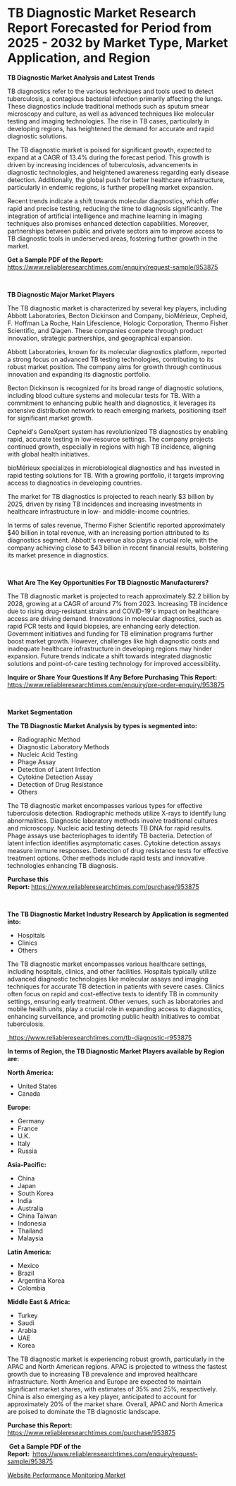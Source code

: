 <p><h1>TB Diagnostic Market Research Report Forecasted for Period from 2025 -  2032 by Market Type, Market Application, and Region</h1></p><p><strong>TB Diagnostic Market Analysis and Latest Trends</strong></p>
<p><p>TB diagnostics refer to the various techniques and tools used to detect tuberculosis, a contagious bacterial infection primarily affecting the lungs. These diagnostics include traditional methods such as sputum smear microscopy and culture, as well as advanced techniques like molecular testing and imaging technologies. The rise in TB cases, particularly in developing regions, has heightened the demand for accurate and rapid diagnostic solutions.</p><p>The TB diagnostic market is poised for significant growth, expected to expand at a CAGR of 13.4% during the forecast period. This growth is driven by increasing incidences of tuberculosis, advancements in diagnostic technologies, and heightened awareness regarding early disease detection. Additionally, the global push for better healthcare infrastructure, particularly in endemic regions, is further propelling market expansion. </p><p>Recent trends indicate a shift towards molecular diagnostics, which offer rapid and precise testing, reducing the time to diagnosis significantly. The integration of artificial intelligence and machine learning in imaging techniques also promises enhanced detection capabilities. Moreover, partnerships between public and private sectors aim to improve access to TB diagnostic tools in underserved areas, fostering further growth in the market.</p></p>
<p><strong>Get a Sample PDF of the Report:&nbsp;</strong> <a href="https://www.reliableresearchtimes.com/enquiry/request-sample/953875?utm_campaign=3227&utm_medium=2&utm_source=Github&utm_content=ia&utm_term=07032025&utm_id=tb-diagnostic">https://www.reliableresearchtimes.com/enquiry/request-sample/953875</a></p>
<p>&nbsp;</p>
<p><strong>TB Diagnostic Major Market Players</strong></p>
<p><p>The TB diagnostic market is characterized by several key players, including Abbott Laboratories, Becton Dickinson and Company, bioMérieux, Cepheid, F. Hoffman La Roche, Hain Lifescience, Hologic Corporation, Thermo Fisher Scientific, and Qiagen. These companies compete through product innovation, strategic partnerships, and geographical expansion.</p><p>Abbott Laboratories, known for its molecular diagnostics platform, reported a strong focus on advanced TB testing technologies, contributing to its robust market position. The company aims for growth through continuous innovation and expanding its diagnostic portfolio. </p><p>Becton Dickinson is recognized for its broad range of diagnostic solutions, including blood culture systems and molecular tests for TB. With a commitment to enhancing public health and diagnostics, it leverages its extensive distribution network to reach emerging markets, positioning itself for significant market growth.</p><p>Cepheid's GeneXpert system has revolutionized TB diagnostics by enabling rapid, accurate testing in low-resource settings. The company projects continued growth, especially in regions with high TB incidence, aligning with global health initiatives.</p><p>bioMérieux specializes in microbiological diagnostics and has invested in rapid testing solutions for TB. With a growing portfolio, it targets improving access to diagnostics in developing countries. </p><p>The market for TB diagnostics is projected to reach nearly $3 billion by 2025, driven by rising TB incidences and increasing investments in healthcare infrastructure in low- and middle-income countries. </p><p>In terms of sales revenue, Thermo Fisher Scientific reported approximately $40 billion in total revenue, with an increasing portion attributed to its diagnostics segment. Abbott's revenue also plays a crucial role, with the company achieving close to $43 billion in recent financial results, bolstering its market presence in diagnostics.</p></p>
<p>&nbsp;</p>
<p><strong>What Are The Key Opportunities For TB Diagnostic Manufacturers?</strong></p>
<p><p>The TB diagnostic market is projected to reach approximately $2.2 billion by 2028, growing at a CAGR of around 7% from 2023. Increasing TB incidence due to rising drug-resistant strains and COVID-19's impact on healthcare access are driving demand. Innovations in molecular diagnostics, such as rapid PCR tests and liquid biopsies, are enhancing early detection. Government initiatives and funding for TB elimination programs further boost market growth. However, challenges like high diagnostic costs and inadequate healthcare infrastructure in developing regions may hinder expansion. Future trends indicate a shift towards integrated diagnostic solutions and point-of-care testing technology for improved accessibility.</p></p>
<p><strong>Inquire or Share Your Questions If Any Before Purchasing This Report:</strong> <a href="https://www.reliableresearchtimes.com/enquiry/pre-order-enquiry/953875?utm_campaign=3227&utm_medium=2&utm_source=Github&utm_content=ia&utm_term=07032025&utm_id=tb-diagnostic">https://www.reliableresearchtimes.com/enquiry/pre-order-enquiry/953875</a></p>
<p>&nbsp;</p>
<p><strong>Market Segmentation</strong></p>
<p><strong>The TB Diagnostic Market Analysis by types is segmented into:</strong></p>
<p><ul><li>Radiographic Method</li><li>Diagnostic Laboratory Methods</li><li>Nucleic Acid Testing</li><li>Phage Assay</li><li>Detection of Latent Infection</li><li>Cytokine Detection Assay</li><li>Detection of Drug Resistance</li><li>Others</li></ul></p>
<p><p>The TB diagnostic market encompasses various types for effective tuberculosis detection. Radiographic methods utilize X-rays to identify lung abnormalities. Diagnostic laboratory methods involve traditional cultures and microscopy. Nucleic acid testing detects TB DNA for rapid results. Phage assays use bacteriophages to identify TB bacteria. Detection of latent infection identifies asymptomatic cases. Cytokine detection assays measure immune responses. Detection of drug resistance tests for effective treatment options. Other methods include rapid tests and innovative technologies enhancing TB diagnosis.</p></p>
<p><strong>Purchase this Report:&nbsp;</strong><a href="https://www.reliableresearchtimes.com/purchase/953875?utm_campaign=3227&utm_medium=2&utm_source=Github&utm_content=ia&utm_term=07032025&utm_id=tb-diagnostic">https://www.reliableresearchtimes.com/purchase/953875</a></p>
<p>&nbsp;</p>
<p><strong>The TB Diagnostic Market Industry Research by Application is segmented into:</strong></p>
<p><ul><li>Hospitals</li><li>Clinics</li><li>Others</li></ul></p>
<p><p>The TB diagnostic market encompasses various healthcare settings, including hospitals, clinics, and other facilities. Hospitals typically utilize advanced diagnostic technologies like molecular assays and imaging techniques for accurate TB detection in patients with severe cases. Clinics often focus on rapid and cost-effective tests to identify TB in community settings, ensuring early treatment. Other venues, such as laboratories and mobile health units, play a crucial role in expanding access to diagnostics, enhancing surveillance, and promoting public health initiatives to combat tuberculosis.</p></p>
<p><a href="https://www.reliableresearchtimes.com/tb-diagnostic-r953875?utm_campaign=3227&utm_medium=2&utm_source=Github&utm_content=ia&utm_term=07032025&utm_id=tb-diagnostic">&nbsp;https://www.reliableresearchtimes.com/tb-diagnostic-r953875</a></p>
<p><strong>In terms of Region, the TB Diagnostic Market Players available by Region are:</strong></p>
<p>
    <p> <strong> North America: </strong>
        <ul>
            <li>United States</li>
            <li>Canada</li>
        </ul>
        </p> 
    <p> <strong> Europe: </strong>
        <ul>
            <li>Germany</li>
            <li>France</li>
            <li>U.K.</li>
            <li>Italy</li>
            <li>Russia</li>
        </ul>
        </p> 
    <p> <strong> Asia-Pacific: </strong>
        <ul>
            <li>China</li>
            <li>Japan</li>
            <li>South Korea</li>
            <li>India</li>
            <li>Australia</li>
            <li>China Taiwan</li>
            <li>Indonesia</li>
            <li>Thailand</li>
            <li>Malaysia</li>
        </ul>
        </p> 
    <p> <strong> Latin America: </strong>
        <ul>
            <li>Mexico</li>
            <li>Brazil</li>
            <li>Argentina Korea</li>
            <li>Colombia</li>
        </ul>
        </p> 
    <p> <strong> Middle East & Africa: </strong>
        <ul>
            <li>Turkey</li>
            <li>Saudi</li>
            <li>Arabia</li>
            <li>UAE</li>
            <li>Korea</li>
        </ul>
    </p>
    </p>
<p><p>The TB diagnostic market is experiencing robust growth, particularly in the APAC and North American regions. APAC is projected to witness the fastest growth due to increasing TB prevalence and improved healthcare infrastructure. North America and Europe are expected to maintain significant market shares, with estimates of 35% and 25%, respectively. China is also emerging as a key player, anticipated to account for approximately 20% of the market share. Overall, APAC and North America are poised to dominate the TB diagnostic landscape.</p></p>
<p><strong>Purchase this Report: </strong><a href="https://www.reliableresearchtimes.com/purchase/953875?utm_campaign=3227&utm_medium=2&utm_source=Github&utm_content=ia&utm_term=07032025&utm_id=tb-diagnostic">https://www.reliableresearchtimes.com/purchase/953875</a></p>
<p>&nbsp;<strong>Get a Sample PDF of the Report:&nbsp;&nbsp;</strong><a href="https://www.reliableresearchtimes.com/enquiry/request-sample/953875?utm_campaign=3227&utm_medium=2&utm_source=Github&utm_content=ia&utm_term=07032025&utm_id=tb-diagnostic">https://www.reliableresearchtimes.com/enquiry/request-sample/953875</a></p>
<p><strong></strong></p>
<p><p><a href="https://github.com/zitanebeibit9/Market-Research-Report-List-1/blob/main/website-performance-monitoring-market.md?utm_campaign=3227&utm_medium=2&utm_source=Github&utm_content=ia&utm_term=07032025&utm_id=tb-diagnostic">Website Performance Monitoring Market</a></p></p>